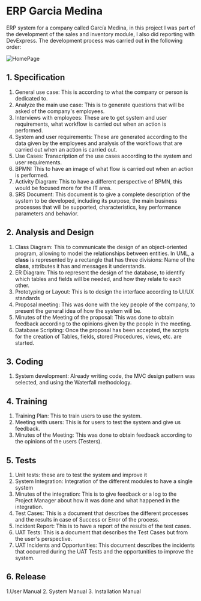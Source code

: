 # ERP Garcia Medina
ERP system for a company called García Medina, in this project I was part of the development of the sales and inventory module, I also did reporting with DevExpress.
The development process was carried out in the following order:

![HomePage](https://user-images.githubusercontent.com/51567822/141970941-da620e5c-71ac-4d91-b5db-1b1ca07b7c71.png)


## 1. **Specification**
1. General use case: This is according to what the company or person is dedicated to.
2. Analyze the main use case: This is to generate questions that will be asked of the company's employees.
3. Interviews with employees: These are to get system and user requirements, what workflow is carried out when an action is performed.
4. System and user requirements: These are generated according to the data given by the employees and analysis of the workflows that are carried out when an action is carried out.
5. Use Cases: Transcription of the use cases according to the system and user requirements.
6. BPMN: This to have an image of what flow is carried out when an action is performed.
7. Activity Diagram: This to have a different perspective of BPMN, this would be focused more for the IT area.
8. SRS Document: This document is to give a complete description of the system to be developed, including its purpose, the main business processes that will be supported, characteristics, key performance parameters and behavior.
## 2. **Analysis and Design**
1. Class Diagram: This to communicate the design of an object-oriented program, allowing to model the relationships between entities. In UML, a **class** is represented by a rectangle that has three divisions: Name of the **class**, attributes it has and messages it understands.
2. ER Diagram: This to represent the design of the database, to identify which tables and fields will be needed, and how they relate to each other.
3. Prototyping or Layout: This is to design the interface according to UI/UX standards
4. Proposal meeting: This was done with the key people of the company, to present the general idea of ​​how the system will be.
5. Minutes of the Meeting of the proposal: This was done to obtain feedback according to the opinions given by the people in the meeting.
6. Database Scripting: Once the proposal has been accepted, the scripts for the creation of Tables, fields, stored Procedures, views, etc. are started.
## 3. **Coding**
1. System development: Already writing code, the MVC design pattern was selected, and using the Waterfall methodology.
## 4. **Training**
1. Training Plan: This to train users to use the system.
2. Meeting with users: This is for users to test the system and give us feedback.
3. Minutes of the Meeting: This was done to obtain feedback according to the opinions of the users (Testers).
## 5. **Tests**
1. Unit tests: these are to test the system and improve it
2. System Integration: Integration of the different modules to have a single system
3. Minutes of the integration: This is to give feedback or a log to the Project Manager about how it was done and what happened in the integration.
4. Test Cases: This is a document that describes the different processes and the results in case of Success or Error of the process.
5. Incident Report: This is to have a report of the results of the test cases.
6. UAT Tests: This is a document that describes the Test Cases but from the user's perspective.
7. UAT Incidents and Opportunities: This document describes the incidents that occurred during the UAT Tests and the opportunities to improve the system.
## 6. Release
1.User Manual
2. System Manual
3. Installation Manual
